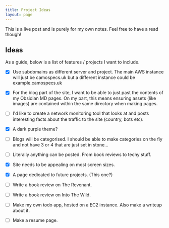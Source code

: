 ```yaml
---
title: Project Ideas
layout: page
---
```

This is a live post and is purely for my own notes. Feel free to have a read though!

## Ideas

As a guide, below is a list of features / projects I want to include.

- [x] Use subdomains as different server and project. The main AWS instance will just be camospecs.uk but a different instance could be   example.camospecs.uk

- [x] For the blog part of the site, I want to be able to just past the contents of my Obsidian MD pages. On my part, this means ensuring assets (like images) are contained within the same directory when making pages.

- [ ] I'd like to create a network monitoring tool that looks at and posts interesting facts about the traffic to the site (country, bots etc).
    
- [x] A dark purple theme?
    
- [ ] Blogs will be categorised. I should be able to make categories on the fly and not have 3 or 4 that are just set in stone...
    
- [ ] Literally anything can be posted. From book reviews to techy stuff.

- [x] Site needs to be appealing on most screen sizes.

- [x] A page dedicated to future projects. (This one?)

- [ ] Write a book review on The Revenant.

- [ ] Write a book review on Into The Wild.

- [ ] Make my own todo app, hosted on a EC2 instance. Also make a writeup about it.

- [ ] Make a resume page.
